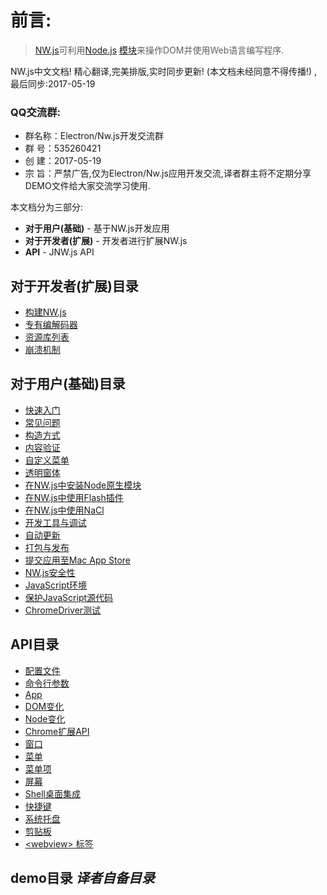 # 前言:
> [NW.js](http://nwjs.io)可利用[Node.js](https://nodejs.org/) [模块](https://www.npmjs.org/)来操作DOM并使用Web语言编写程序.

NW.js中文文档! 精心翻译,完美排版,实时同步更新! (本文档未经同意不得传播!) , 最后同步:2017-05-19

### QQ交流群:
- 群名称：Electron/Nw.js开发交流群
- 群   号：535260421
- 创   建：2017-05-19
- 宗   旨：严禁广告,仅为Electron/Nw.js应用开发交流,译者群主将不定期分享DEMO文件给大家交流学习使用.

本文档分为三部分:

* **对于用户(基础)** - 基于NW.js开发应用
* **对于开发者(扩展)** - 开发者进行扩展NW.js
* **API** -  JNW.js API


## 对于开发者(扩展)目录
* [构建NW.js](For-Developers/Building-NW.js.md)    
* [专有编解码器](For-Developers/Enable-Proprietary-Codecs.md)   
* [资源库列表](For-Developers/Repositories.md)
* [崩溃机制](For-Developers/Understanding-Crash-Dump.md)             

## 对于用户(基础)目录

* [快速入门](For-Users/Getting-Started.md)
* [常见问题](For-Users/FAQ.md)
* [构造方式](For-Users/Advanced/Build-Flavors.md)
* [内容验证](For-Users/Advanced/Content-Verification.md)
* [自定义菜单](For-Users/Advanced/Customize-Menubar.md)
* [透明窗体](For-Users/Advanced/Transparent-Window.md)
* [在NW.js中安装Node原生模块](For-Users/Advanced/Use-Native-Node-Modules.md)
* [在NW.js中使用Flash插件](For-Users/Advanced/Use-Flash-Plugin.md)
* [在NW.js中使用NaCl](For-Users/Advanced/Use-NaCl-in-NW.js.md)
* [开发工具与调试](For-Users/Debugging-with-DevTools.md)
* [自动更新](For-Users/Advanced/Autoupdates.md)
* [打包与发布](For-Users/Package-and-Distribute.md)
* [提交应用至Mac App Store](For-Users/Advanced/Support-for-Mac-App-Store.md)
* [NW.js安全性](For-Users/Advanced/Security-in-NW.js.md)
* [JavaScript环境](For-Users/Advanced/JavaScript-Contexts-in-NW.js.md)
* [保护JavaScript源代码](For-Users/Advanced/Protect-JavaScript-Source-Code.md)
* [ChromeDriver测试](For-Users/Advanced/Test-with-ChromeDriver.md)    

## API目录
* [配置文件](References/Manifest-Format.md)
* [命令行参数](References/Command-Line-Options.md)
* [App](References/App.md)
* [DOM变化](References/Changes-to-DOM.md)
* [Node变化](References/Changes-to-Node.md)
* [Chrome扩展API](References/Chrome-Extension-APIs.md)
* [窗口](References/Window.md)
* [菜单](References/Menu.md)
* [菜单项](References/MenuItem.md)
* [屏幕](References/Screen.md)
* [Shell桌面集成](References/Shell.md)
* [快捷键](Shortcut.md)
* [系统托盘](References/Tray.md)
* [剪贴板](References/Clipboard.md)   
* [&lt;webview&gt; 标签](References/webview-Tag.md)                    

## demo目录 _译者自备目录_
